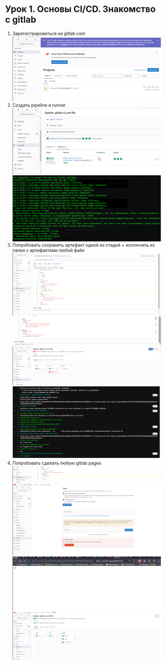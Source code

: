 # Урок 1. Основы CI/CD. Знакомство с gitlab

1. Зарегистрироваться на gitlab.com
   ![alt text](image.png)
2. Создать pipeline и runner
   ![alt text](image-1.png)
   ![alt text](image-10.png)
3. Попробовать сохранить артефакт одной из стадий + исключить из папки с артифактами любой файл
   ![alt text](image-2.png)
   ![alt text](image-3.png)
   ![alt text](image-4.png)
   ![alt text](image-5.png)
4. Попробовать сделать любую gitlab pages
   ![alt text](image-6.png)
   ![alt text](image-7.png)
   ![alt text](image-8.png)
   ![alt text](image-9.png)
